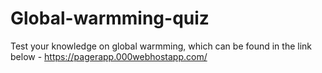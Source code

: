 # Global-warmming-quiz
Test your knowledge on global warmming, which can be found in the link below - 
https://pagerapp.000webhostapp.com/
